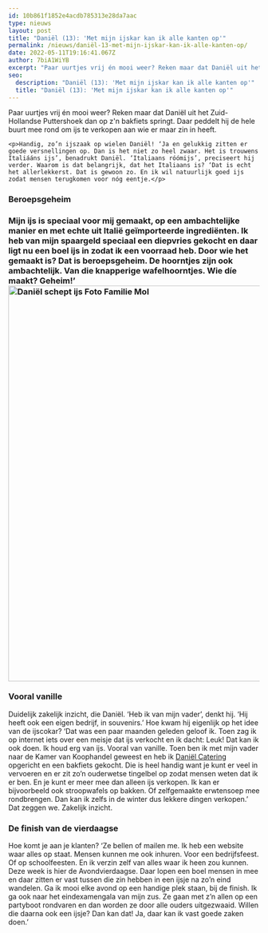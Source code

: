```yaml
---
id: 10b861f1852e4acdb785313e28da7aac
type: nieuws
layout: post
title: "Daniël (13): 'Met mijn ijskar kan ik alle kanten op'"
permalink: /nieuws/daniël-13-met-mijn-ijskar-kan-ik-alle-kanten-op/
date: 2022-05-11T19:16:41.067Z
author: 7biA1WiYB
excerpt: "Paar uurtjes vrij én mooi weer? Reken maar dat Daniël uit het Zuid-Hollandse Puttershoek dan op z'n bakfiets springt. Daar peddelt hij de hele buurt mee rond om ijs te verkopen aan wie er maar zin in heeft.  "
seo:
  description: "Daniël (13): 'Met mijn ijskar kan ik alle kanten op'"
  title: "Daniël (13): 'Met mijn ijskar kan ik alle kanten op'"
---
```

Paar uurtjes vrij én mooi weer? Reken maar dat Daniël uit het Zuid-Hollandse Puttershoek dan op z'n bakfiets springt. Daar peddelt hij de hele buurt mee rond om ijs te verkopen aan wie er maar zin in heeft.  

    <p>Handig, zo’n ijszaak op wielen Daniël! ‘Ja en gelukkig zitten er goede versnellingen op. Dan is het niet zo heel zwaar. Het is trouwens Italiááns ijs’, benadrukt Daniël. ‘Italiaans róómijs’, preciseert hij verder. Waarom is dat belangrijk, dat het Italiaans is? ‘Dat is echt het allerlekkerst. Dat is gewoon zo. En ik wil natuurlijk goed ijs zodat mensen terugkomen voor nóg eentje.</p>
<h3>Beroepsgeheim</h3>
<h3>Mijn ijs is speciaal voor mij gemaakt, op een ambachtelijke manier en met echte uit Italië geïmporteerde ingrediënten. Ik heb van mijn spaargeld speciaal een diepvries gekocht en daar ligt nu een boel ijs in zodat ik een voorraad heb. Door wie het gemaakt is? Dat is beroepsgeheim. De hoorntjes zijn ook ambachtelijk. Van die knapperige wafelhoorntjes. Wie díe maakt? Geheim!’  <br><div class="media media-element-container media-default"><div id="file-537253" class="file file-image file-image-jpeg">

        
  
  <div class="content">
    <img alt="Daniël schept ijs  Foto Familie Mol" title="Daniël schept ijs  Foto Familie Mol" height="792" width="1195" class="media-element file-default" data-delta="1" src="https://original.sevendays.nl/sites/default/files/Daniel%20schept%20ijs%20Foto%20Familie%20Mol.jpg">  </div>

  
</div>
</div> <br>Vooral vanille</h3>
<p>Duidelijk zakelijk inzicht, die Daniël. ‘Heb ik van mijn vader’, denkt hij. ‘Hij heeft ook een eigen bedrijf, in souvenirs.’ Hoe kwam hij eigenlijk op het idee van de ijscokar? ‘Dat was een paar maanden geleden geloof ik. Toen zag ik op internet iets over een meisje dat ijs verkocht en ik dacht: Leuk! Dat kan ik ook doen. Ik houd erg van ijs. Vooral van vanille. Toen ben ik met mijn vader naar de Kamer van Koophandel geweest en heb ik <a href="http://www.danielcatering.nl/" target="_blank">Daniël Catering</a> opgericht en een bakfiets gekocht. Die is heel handig want je kunt er veel in vervoeren en er zit zo’n ouderwetse tingelbel op zodat mensen weten dat ik er ben. En je kunt er meer mee dan alleen ijs verkopen. Ik kan er bijvoorbeeld ook stroopwafels op bakken. Of zelfgemaakte erwtensoep mee rondbrengen. Dan kan ik zelfs in de winter dus lekkere dingen verkopen.’ Dat zeggen we. Zakelijk inzicht.</p>
<h3>De finish van de vierdaagse  </h3>
<p>Hoe komt je aan je klanten? ‘Ze bellen of mailen me. Ik heb een website waar alles op staat. Mensen kunnen me ook inhuren. Voor een bedrijfsfeest. Of op schoolfeesten. En ik verzin zelf van alles waar ik heen zou kunnen. Deze week is hier de Avondvierdaagse. Daar lopen een boel mensen in mee en daar zitten er vast tussen die zin hebben in een ijsje na zo’n eind wandelen. Ga ik mooi elke avond op een handige plek staan, bij de finish. Ik ga ook naar het eindexamengala van mijn zus. Ze gaan met z’n allen op een partyboot rondvaren en dan worden ze door alle ouders uitgezwaaid. Willen die daarna ook een ijsje? Dan kan dat! Ja, daar kan ik vast goede zaken doen.’</p>  
